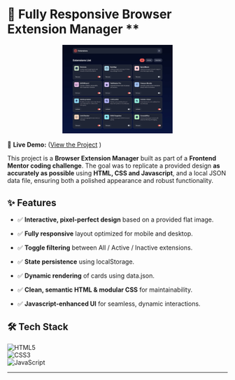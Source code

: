 # 🌟 Fully Responsive Browser Extension Manager \*\*

<p align="center">
  <img src="design/desktop-design-dark-browser-extension-manager.jpg" alt="Blog Preview Card" width="50%">
</p>

🔗 **Live Demo:** ([View the Project](https://chrisbk9674.github.io/browser-extension-manager/) )

This project is a **Browser Extension Manager** built as part of a **Frontend Mentor coding challenge**. The goal was to replicate a provided design **as accurately as possible** using **HTML, CSS and Javascript**, and a local JSON data file, ensuring both a polished appearance and robust functionality.

## ✨ Features

- ✅ **Interactive, pixel-perfect design** based on a provided flat image.
- ✅ **Fully responsive** layout optimized for mobile and desktop.
- ✅ **Toggle filtering** between All / Active / Inactive extensions.
- ✅ **State persistence** using localStorage.

- ✅ **Dynamic rendering** of cards using data.json.

- ✅ **Clean, semantic HTML & modular CSS** for maintainability.
- ✅ **Javascript-enhanced UI** for seamless, dynamic interactions.

## 🛠 Tech Stack

![HTML5](https://img.shields.io/badge/HTML5-E34F26?style=flat-square&logo=html5&logoColor=white)  
![CSS3](https://img.shields.io/badge/CSS3-1572B6?style=flat-square&logo=css3&logoColor=white)  
![JavaScript](https://img.shields.io/badge/JavaScript-F7DF1E?style=flat-square&logo=javascript&logoColor=black)

---
